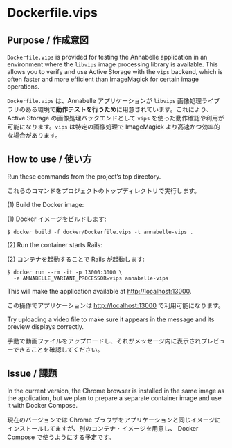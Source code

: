 # Dockerfile.vips

## Purpose / 作成意図

`Dockerfile.vips` is provided for testing the Annabelle application in an environment where the `libvips` image processing library is available. This allows you to verify and use Active Storage with the `vips` backend, which is often faster and more efficient than ImageMagick for certain image operations.

`Dockerfile.vips` は、Annabelle アプリケーションが `libvips` 画像処理ライブラリのある環境で**動作テストを行うため**に用意されています。これにより、Active Storage の画像処理バックエンドとして `vips` を使った動作確認や利用が可能になります。`vips` は特定の画像処理で ImageMagick より高速かつ効率的な場合があります。

## How to use / 使い方

Run these commands from the project’s top directory.

これらのコマンドをプロジェクトのトップディレクトリで実行します。

(1)  Build the Docker image:  

(1) Docker イメージをビルドします:  

```shell
$ docker build -f docker/Dockerfile.vips -t annabelle-vips .
```

(2) Run the container starts Rails:

(2) コンテナを起動することで Rails が起動します:

```shell
$ docker run --rm -it -p 13000:3000 \
  -e ANNABELLE_VARIANT_PROCESSOR=vips annabelle-vips
```

This will make the application available at [http://localhost:13000](http://localhost:13000).

この操作でアプリケーションは [http://localhost:13000](http://localhost:13000) で利用可能になります。

Try uploading a video file to make sure it appears in the message and its preview displays correctly.

手動で動画ファイルをアップロードし、それがメッセージ内に表示されプレビューできることを確認してください。

## Issue / 課題

In the current version, the Chrome browser is installed in the same image as the application, but we plan to prepare a separate container image and use it with Docker Compose.

現在のバージョンでは Chrome ブラウザをアプリケーションと同じイメージにインストールしてますが、別のコンテナ・イメージを用意し、 Docker Compose で使うようにする予定です。
